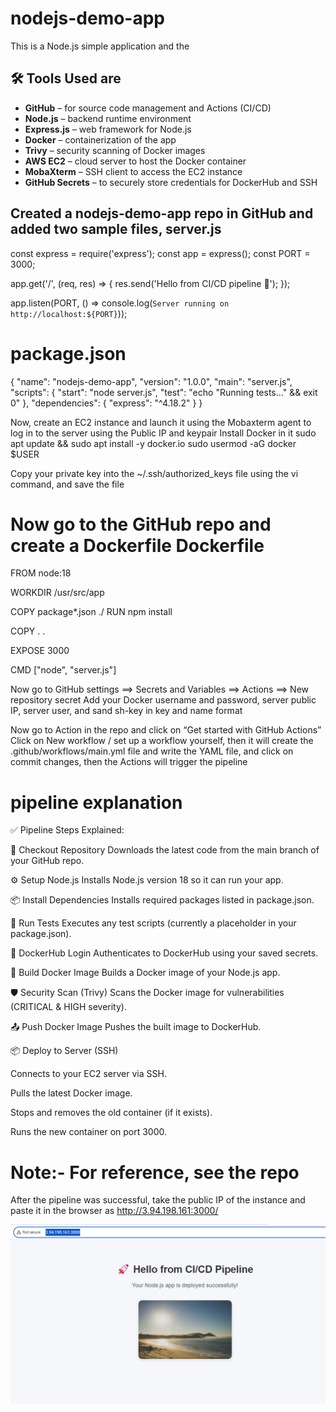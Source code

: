 # nodejs-demo-app
This is a Node.js simple application and the 
## 🛠️ Tools Used are 
- **GitHub** – for source code management and Actions (CI/CD)
- **Node.js** – backend runtime environment
- **Express.js** – web framework for Node.js
- **Docker** – containerization of the app
- **Trivy** – security scanning of Docker images
- **AWS EC2** – cloud server to host the Docker container
- **MobaXterm** – SSH client to access the EC2 instance
- **GitHub Secrets** – to securely store credentials for DockerHub and SSH


Created a nodejs-demo-app repo in GitHub and added two sample files,
server.js
----------
const express = require('express');
const app = express();
const PORT = 3000;

app.get('/', (req, res) => {
  res.send('Hello from CI/CD pipeline 🚀');
});

app.listen(PORT, () => console.log(`Server running on http://localhost:${PORT}`));

package.json
=============
{
  "name": "nodejs-demo-app",
  "version": "1.0.0",
  "main": "server.js",
  "scripts": {
    "start": "node server.js",
    "test": "echo \"Running tests...\" && exit 0"
  },
  "dependencies": {
    "express": "^4.18.2"
  }
}

Now, create an EC2 instance and launch it using the Mobaxterm agent to log in to the server using the Public IP and keypair
Install Docker in it 
sudo apt update && sudo apt install -y docker.io
sudo usermod -aG docker $USER

Copy your private key into the ~/.ssh/authorized_keys file using the vi command, and save the file

Now go to the GitHub repo and create a Dockerfile
Dockerfile
=============

FROM node:18

WORKDIR /usr/src/app

COPY package*.json ./
RUN npm install

COPY . .

EXPOSE 3000

CMD ["node", "server.js"]

Now go to GitHub settings ==> Secrets and Variables ==> Actions ==> New repository secret
Add your Docker username and password, server public IP, server user, and sand sh-key in key and name format

Now go to Action in the repo and click on “Get started with GitHub Actions”
Click on New workflow / set up a workflow yourself, then it will create the .github/workflows/main.yml file and write the YAML file, and click on commit changes, then the Actions will trigger the pipeline

pipeline explanation
===================

✅ Pipeline Steps Explained:

🧾 Checkout Repository
Downloads the latest code from the main branch of your GitHub repo.

⚙️ Setup Node.js
Installs Node.js version 18 so it can run your app.

📦 Install Dependencies
Installs required packages listed in package.json.

🧪 Run Tests
Executes any test scripts (currently a placeholder in your package.json).

🔐 DockerHub Login
Authenticates to DockerHub using your saved secrets.

🐳 Build Docker Image
Builds a Docker image of your Node.js app.

🛡️ Security Scan (Trivy)
Scans the Docker image for vulnerabilities (CRITICAL & HIGH severity).

📤 Push Docker Image
Pushes the built image to DockerHub.

📦 Deploy to Server (SSH)

Connects to your EC2 server via SSH.

Pulls the latest Docker image.

Stops and removes the old container (if it exists).

Runs the new container on port 3000.
 
 Note:- For reference, see the repo
 ======
After the pipeline was successful, take the public IP of the instance and paste it in the browser as
http://3.94.198.161:3000/

[![CI/CD Node.js App Screenshot](chrome_FDNHkUt5Zy.png)](chrome_FDNHkUt5Zy.png)


